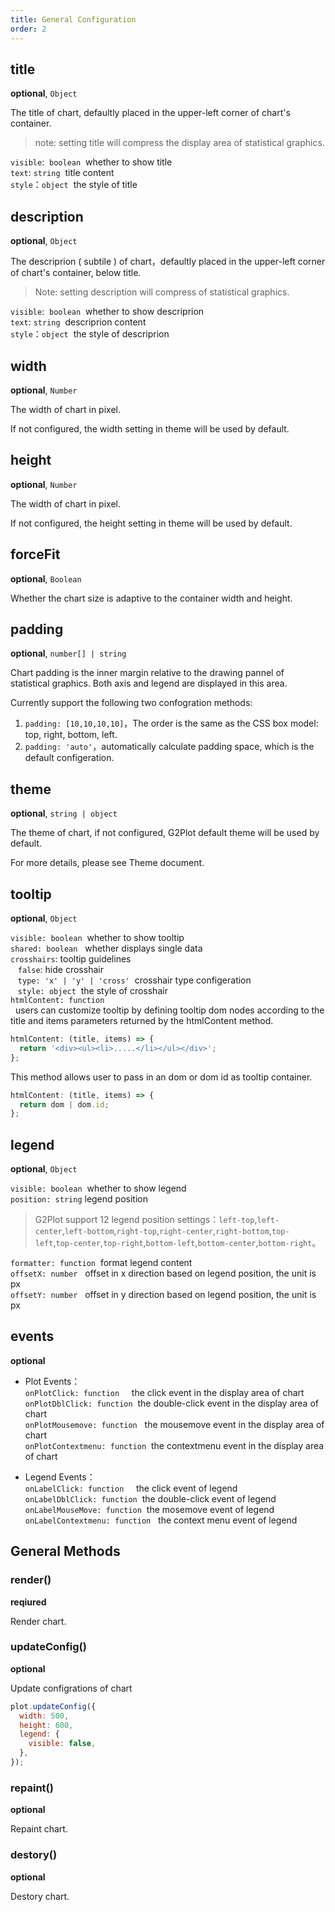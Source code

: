 ```yaml
---
title: General Configuration
order: 2
---
```


## title

**optional**, `Object`

The title of chart, defaultly placed in the upper-left corner of chart's container.

> note: setting title will compress the display area of statistical graphics.

`visible`:  `boolean`  whether to show title<br />
`text`: `string`  title content<br />
`style`：`object`  the style of title

## description

**optional**, `Object`

The descriprion ( subtile ) of chart，defaultly placed in the upper-left corner of chart's container, below title.

> Note: setting description will compress of statistical graphics.

`visible`:  `boolean`  whether to show descriprion<br />
`text`: `string`  descriprion content<br />
`style`：`object`  the style of descriprion

## width

**optional**, `Number`

The width of chart in pixel.

If not configured, the width setting in theme will be used by default.

## height

**optional**, `Number`

The width of chart in pixel.

If not configured, the height setting in theme will be used by default.

## forceFit

**optional**, `Boolean`

Whether the chart size is adaptive to the container width and height.

## padding

**optional**, `number[] | string`

Chart padding is the inner margin relative to the drawing pannel of statistical graphics. Both axis and legend are displayed in this area.

Currently support the following two confogration methods:

1. `padding: [10,10,10,10]`，The order is the same as the CSS box model: top, right, bottom, left.
1. `padding: 'auto'`，automatically calculate padding space, which is the default configeration.

## theme

**optional**, `string | object`

The theme of chart, if not configured, G2Plot default theme will be used by default.

For more details, please see Theme document.

## tooltip

**optional**, `Object`

`visible: boolean`  whether to show tooltip<br />
`shared: boolean`   whether displays single data<br />
`crosshairs`: tooltip guidelines<br />   `false`: hide crosshair<br />   `type: 'x' | 'y' | 'cross'`  crosshair type configeration<br />   `style: object`  the style of crosshair<br />
`htmlContent: function`<br />  users can customize tooltip by defining tooltip dom nodes according to the title and items parameters returned by the htmlContent method.

```js
htmlContent: (title, items) => {
  return '<div><ul><li>.....</li></ul></div>';
};
```

This method allows user to pass in an dom or dom id as tooltip container.

```js
htmlContent: (title, items) => {
  return dom | dom.id;
};
```

## legend

**optional**, `Object`

`visible: boolean`  whether to show legend<br />
`position: string` legend position

> G2Plot support 12 legend position settings：`left-top`,`left-center`,`left-bottom`,`right-top`,`right-center`,`right-bottom`,`top-left`,`top-center`,`top-right`,`bottom-left`,`bottom-center`,`bottom-right`。

`formatter: function`  format legend content<br />
`offsetX: number`   offset in x direction based on legend position, the unit is px<br />
`offsetY: number`   offset in y direction based on legend position, the unit is px

## events

**optional**

- Plot Events：<br />
  `onPlotClick: function`     the click event in the display area of chart<br />
  `onPlotDblClick: function`  the double-click event in the display area of chart<br />
  `onPlotMousemove: function`   the mousemove event in the display area of chart<br />
  `onPlotContextmenu: function`  the contextmenu event in the display area of chart

- Legend Events：<br />
  `onLabelClick: function`     the click event of legend<br />
  `onLabelDblClick: function`  the double-click event of legend<br />
  `onLabelMouseMove: function`  the mosemove event of legend<br />
  `onLabelContextmenu: function`   the context menu event of legend

## General Methods

### render()

**reqiured**

Render chart.

### updateConfig()

**optional**

Update configrations of chart

```js
plot.updateConfig({
  width: 500,
  height: 600,
  legend: {
    visible: false,
  },
});
```

### repaint()

**optional**

Repaint chart.

### destory()

**optional**

Destory chart.

